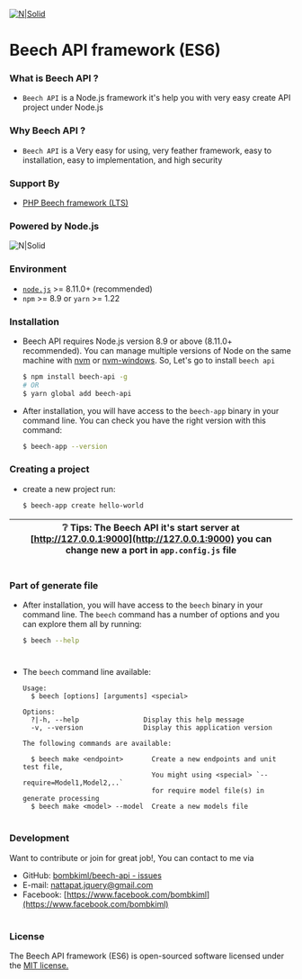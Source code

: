   [![N|Solid](https://i.ibb.co/FzcMFd8/beech128x412.jpg)](https://github.com/bombkiml)
# Beech API framework (ES6)
###
### What is Beech API ?
  - ``Beech API`` is a Node.js framework it's help you with very easy create API project under Node.js
### Why Beech API ?
  - ``Beech API`` is a Very easy for using, very feather framework, easy to installation, easy to implementation, and high security
### Support By
  - [PHP Beech framework (LTS)](https://github.com/bombkiml/phpbeech)
### Powered by Node.js
  ![N|Solid](https://i.ibb.co/CQqYZkK/node-epressjs.jpg)
### Environment
  - [``node.js``](https://nodejs.org) >= 8.11.0+ (recommended)
  - ``npm`` >= 8.9 or ``yarn`` >= 1.22
### Installation
  - Beech API requires Node.js version 8.9 or above (8.11.0+ recommended). You can manage multiple versions of Node on the same machine with [nvm](https://github.com/creationix/nvm) or [nvm-windows](https://github.com/coreybutler/nvm-windows). So, Let's go to install ``beech api``
    ```sh
    $ npm install beech-api -g
    # OR
    $ yarn global add beech-api
    ```
  - After installation, you will have access to the ``beech-app`` binary in your command line.
    You can check you have the right version with this command:
    ```sh
    $ beech-app --version
    ```
### Creating a project
  - create a new project run:
    ```sh
    $ beech-app create hello-world
    ```

  :grey_question: Tips: The Beech API it's start server at [http://127.0.0.1:9000](http://127.0.0.1:9000) you can change new a port in ``app.config.js`` file |
------------ |
#
### Part of generate file
  - After installation, you will have access to the ``beech`` binary in your command line.
  The ``beech`` command has a number of options and you can explore them all by running:
    ```sh
    $ beech --help
    ```
#
  - The ``beech`` command line available:
    ```
    Usage:
      $ beech [options] [arguments] <special>

    Options:
      ?|-h, --help                Display this help message
      -v, --version               Display this application version

    The following commands are available:

      $ beech make <endpoint>       Create a new endpoints and unit test file,
                                    You might using <special> `--require=Model1,Model2,..`
                                    for require model file(s) in generate processing
      $ beech make <model> --model  Create a new models file
    ```

#
### Development
Want to contribute or join for great job!, You can contact to me via
  - GitHub: [bombkiml/beech-api - issues](https://github.com/bombkiml/beech-api/issues)
  - E-mail: nattapat.jquery@gmail.com 
  - Facebook: [https://www.facebook.com/bombkiml](https://www.facebook.com/bombkiml)
#
### License
The Beech API framework (ES6) is open-sourced software licensed under the [MIT license.](https://opensource.org/licenses/MIT)
